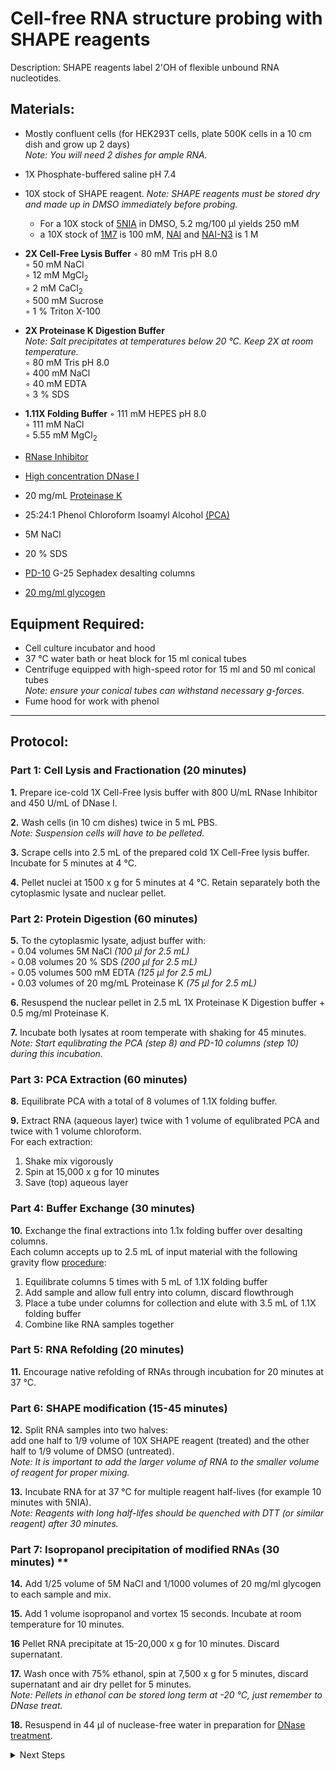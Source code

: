 Cell-free RNA structure probing with SHAPE reagents
================================================================================
Description: SHAPE reagents label 2'OH of flexible unbound RNA nucleotides.

Materials:
--------------------------------------------------------------------------------
  * Mostly confluent cells (for HEK293T cells, plate 500K cells in a 10 cm dish and grow up 2 days) <br/>_Note: You will need 2 dishes for ample RNA._ 
  
  * 1X Phosphate-buffered saline pH 7.4
  
  * 10X stock of SHAPE reagent. _Note: SHAPE reagents must be stored dry and made up in DMSO immediately before probing._
    * For a 10X stock of [5NIA](https://www.sigmaaldrich.com/catalog/product/aldrich/s428396) in DMSO, 5.2 mg/100 µl yields 250 mM
    * a 10X stock of [1M7](https://www.sigmaaldrich.com/US/en/product/aldrich/908401) is 100 mM, [NAI](https://www.sigmaaldrich.com/catalog/product/mm/03310) and [NAI-N3](https://www.sigmaaldrich.com/catalog/product/aldrich/913812) is 1 M
  
  * **2X Cell-Free Lysis Buffer** 
    ◦ 80 mM Tris pH 8.0    
    ◦ 50 mM NaCl    
    ◦ 12 mM MgCl<sub>2</sub>  
    ◦ 2 mM CaCl<sub>2</sub>    
    ◦ 500 mM Sucrose    
    ◦ 1 % Triton X-100    
  
  * **2X Proteinase K Digestion Buffer** <br/>_Note: Salt precipitates at temperatures below 20 °C. Keep 2X at room temperature._   
    ◦ 80 mM Tris pH 8.0  
    ◦ 400 mM NaCl    
    ◦ 40 mM EDTA  
    ◦ 3 % SDS
    
  * **1.11X Folding Buffer** 
    ◦ 111 mM HEPES pH 8.0    
    ◦ 111 mM NaCl      
    ◦ 5.55 mM MgCl<sub>2</sub>    
  
  * [RNase Inhibitor](https://www.promega.com/products/rna-analysis/rnase-inhibitor-rna-protection/rnasin-ribonuclease-inhibitor/?catNum=N2515#overview)
  * [High concentration DNase I](https://www.sigmaaldrich.com/US/en/product/roche/04716728001?context=product)
  * 20 mg/mL [Proteinase K](https://www.thermofisher.com/order/catalog/product/EO0491#/EO0491)
  * 25:24:1 Phenol Chloroform Isoamyl Alcohol [(PCA)](https://www.thermofisher.com/order/catalog/product/15593031#/15593031)
  * 5M NaCl
  * 20 % SDS
  * [PD-10](https://www.sigmaaldrich.com/US/en/product/sigma/ge17085101) G-25 Sephadex desalting columns
  * [20 mg/ml glycogen](https://www.thermofisher.com/order/catalog/product/R0561#/R0561)
  
     
Equipment Required:
--------------------------------------------------------------------------------
  * Cell culture incubator and hood
  * 37 °C water bath or heat block for 15 ml conical tubes
  * Centrifuge equipped with high-speed rotor for 15 ml and 50 ml conical tubes
  <br/>_Note: ensure your conical tubes can withstand necessary g-forces._
  * Fume hood for work with phenol
___
Protocol:
--------------------------------------------------------------------------------
### Part 1: Cell Lysis and Fractionation (20 minutes) ###

**1.** Prepare ice-cold 1X Cell-Free lysis buffer with 800 U/mL RNase Inhibitor and 450 U/mL of DNase I.

**2.** Wash cells (in 10 cm dishes) twice in 5 mL PBS.<br/>_Note: Suspension cells will have to be pelleted._

**3.** Scrape cells into 2.5 mL of the prepared cold 1X Cell-Free lysis buffer. Incubate for 5 minutes at 4 °C.
    
**4.** Pellet nuclei at 1500 x g for 5 minutes at 4 °C. Retain separately both the cytoplasmic lysate and nuclear pellet.

### Part 2: Protein Digestion (60 minutes) ###

**5.** To the cytoplasmic lysate, adjust buffer with:  
  ◦ 0.04 volumes 5M NaCl _(100 µl for 2.5 mL)_  
  ◦ 0.08 volumes 20 % SDS _(200 µl for 2.5 mL)_  
  ◦ 0.05 volumes 500 mM EDTA _(125 µl for 2.5 mL)_  
  ◦ 0.03 volumes of 20 mg/mL Proteinase K _(75 µl for 2.5 mL)_

**6.** Resuspend the nuclear pellet in 2.5 mL 1X Proteinase K Digestion buffer + 0.5 mg/ml Proteinase K.

**7.** Incubate both lysates at room temperate with shaking for 45 minutes.<br/>_Note: Start equlibrating the PCA (step 8) and PD-10 columns (step 10) during this incubation._

### Part 3: PCA Extraction (60 minutes) ###

**8.** Equilibrate PCA with a total of 8 volumes of 1.1X folding buffer.

**9.** Extract RNA (aqueous layer) twice with 1 volume of equlibrated PCA and twice with 1 volume chloroform.  
  For each extraction:
  1.  Shake mix vigorously
  2.  Spin at 15,000 x g for 10 minutes
  3.  Save (top) aqueous layer

### Part 4: Buffer Exchange (30 minutes) ###

**10.** Exchange the final extractions into 1.1x folding buffer over desalting columns.
  <br/>Each column accepts up to 2.5 mL of input material with the following gravity flow [procedure](https://cdn.cytivalifesciences.com/dmm3bwsv3/AssetStream.aspx?mediaformatid=10061&destinationid=10016&assetid=11531):
  1.  Equilibrate columns 5 times with 5 mL of 1.1X folding buffer
  2.  Add sample and allow full entry into column, discard flowthrough
  3.  Place a tube under columns for collection and elute with 3.5 mL of 1.1X folding buffer
  4.  Combine like RNA samples together

### Part 5: RNA Refolding (20 minutes) ###

**11.** Encourage native refolding of RNAs through incubation for 20 minutes at 37 °C.

### Part 6: SHAPE modification (15-45 minutes) ###

**12.** Split RNA samples into two halves:<br/> add one half to 1/9 volume of 10X SHAPE reagent (treated) and the other half to 1/9 volume of DMSO (untreated). <br/> _Note: It is important to add the larger volume of RNA to the smaller volume of reagent for proper mixing._

**13.** Incubate RNA for at 37 °C for multiple reagent half-lives (for example 10 minutes with 5NIA).<br/>_Note: Reagents with long half-lifes should be quenched with DTT (or similar reagent) after 30 minutes._

### Part 7: Isopropanol precipitation of modified RNAs (30 minutes) **

**14.** Add 1/25 volume of 5M NaCl and 1/1000 volumes of 20 mg/ml glycogen to each sample and mix.

**15.** Add 1 volume isopropanol and vortex 15 seconds. Incubate at room temperature for 10 minutes.

**16** Pellet RNA precipitate at 15-20,000 x g for 10 minutes. Discard supernatant.

**17.** Wash once with 75% ethanol, spin at 7,500 x g for 5 minutes, discard supernatant and air dry pellet for 5 minutes.
<br/>_Note: Pellets in ethanol can be stored long term at -20 °C, just remember to DNase treat._

**18.** Resuspend in 44 µl of nuclease-free water in preparation for [DNase treatment](../General/TURBO-DNase.md).<br/>

<!-- The text below creates dropdown lists for links to next steps or hyperlinks -->

<details>
  <summary>Next Steps</summary>

</p> <a href="../General/TURBO-DNase.md">
DNase treatment</a>

</p> <a href="../Mutational-Profiling/MaP-RT-SSII.md">
MaP with Marathon RT</a>

</p> <a href="../NGS/Second-Strand-Synthesis.md">
Second-Strand Synthesis</a>

</p> <a href="../NGS/Two-Step-PCR-Library.md">
2-step PCR library generation </a>

</details>
